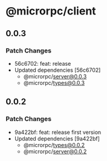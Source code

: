 # @microrpc/client

## 0.0.3

### Patch Changes

- 56c6702: feat: release
- Updated dependencies [56c6702]
  - @microrpc/server@0.0.3
  - @microrpc/types@0.0.3

## 0.0.2

### Patch Changes

- 9a422bf: feat: release first version
- Updated dependencies [9a422bf]
  - @microrpc/types@0.0.2
  - @microrpc/server@0.0.2
